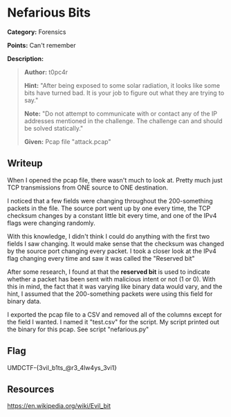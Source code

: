# Nefarious Bits
**Category:** Forensics

**Points:** Can't remember

**Description:**
> **Author:** t0pc4r
>
> **Hint:** "After being exposed to some solar radiation, it looks like
>	   some bits have turned bad. It is your job to figure out
>	   what they are trying to say."
>
> **Note:** "Do not attempt to communicate with or contact any of
>       the IP addresses mentioned in the challenge. The challenge
>	      can and should be solved statically."
>
> **Given:** Pcap file "attack.pcap"

## Writeup
When I opened the pcap file, there wasn't much to look at. Pretty much
just TCP transmissions from ONE source to ONE destination.

I noticed that a few fields were changing throughout the 200-something
packets in the file. The source port went up by one every time, the
TCP checksum changes by a constant little bit every time, and one of the
IPv4 flags were changing randomly.

With this knowledge, I didn't think I could do anything with the first two
fields I saw changing. It would make sense that the checksum was changed
by the source port changing every packet. I took a closer look at the IPv4
flag changing every time and saw it was called the "Reserved bit"

After some research, I found at that the **reserved bit** is used to indicate
whether a packet has been sent with malicious intent or not (1 or 0). With
this in mind, the fact that it was varying like binary data would vary, and
the hint, I assumed that the 200-something packets were using this field for
binary data.

I exported the pcap file to a CSV and removed all of the columns except for
the field I wanted. I named it "test.csv" for the script. My script printed
out the binary for this pcap. See script "nefarious.py"

## Flag
UMDCTF-{3vil_b1ts_@r3_4lw4ys_3vi1}

## Resources
https://en.wikipedia.org/wiki/Evil_bit
